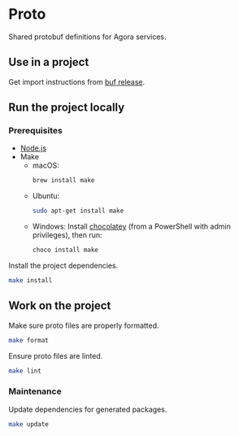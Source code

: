 # Proto

Shared protobuf definitions for Agora services.

## Use in a project

Get import instructions from [buf release](https://buf.build/a-novel/proto/sdks).

## Run the project locally

### Prerequisites

- [Node.js](https://nodejs.org/en)
- Make
  - macOS:
    ```bash
    brew install make
    ```
  - Ubuntu:
    ```bash
    sudo apt-get install make
    ```
  - Windows: Install [chocolatey](https://chocolatey.org/install) (from a PowerShell with admin privileges), then run:
    ```bash
    choco install make
    ```

Install the project dependencies.

```bash
make install
```

## Work on the project

Make sure proto files are properly formatted.

```bash
make format
```

Ensure proto files are linted.

```bash
make lint
```

### Maintenance

Update dependencies for generated packages.

```bash
make update
```
